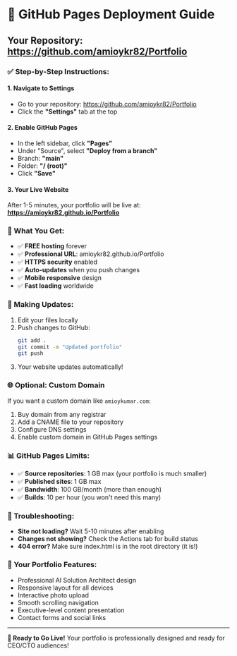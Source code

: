 # 🚀 GitHub Pages Deployment Guide

## Your Repository: https://github.com/amioykr82/Portfolio

### ✅ Step-by-Step Instructions:

#### 1. Navigate to Settings
- Go to your repository: https://github.com/amioykr82/Portfolio
- Click the **"Settings"** tab at the top

#### 2. Enable GitHub Pages
- In the left sidebar, click **"Pages"**
- Under "Source", select **"Deploy from a branch"**
- Branch: **"main"**
- Folder: **"/ (root)"**
- Click **"Save"**

#### 3. Your Live Website
After 1-5 minutes, your portfolio will be live at:
**https://amioykr82.github.io/Portfolio**

### 🎉 What You Get:
- ✅ **FREE hosting** forever
- ✅ **Professional URL**: amioykr82.github.io/Portfolio
- ✅ **HTTPS security** enabled
- ✅ **Auto-updates** when you push changes
- ✅ **Mobile responsive** design
- ✅ **Fast loading** worldwide

### 🔄 Making Updates:
1. Edit your files locally
2. Push changes to GitHub:
   ```bash
   git add .
   git commit -m "Updated portfolio"
   git push
   ```
3. Your website updates automatically!

### 🌐 Optional: Custom Domain
If you want a custom domain like `amioykumar.com`:
1. Buy domain from any registrar
2. Add a CNAME file to your repository
3. Configure DNS settings
4. Enable custom domain in GitHub Pages settings

### 📊 GitHub Pages Limits:
- ✅ **Source repositories**: 1 GB max (your portfolio is much smaller)
- ✅ **Published sites**: 1 GB max
- ✅ **Bandwidth**: 100 GB/month (more than enough)
- ✅ **Builds**: 10 per hour (you won't need this many)

### 🔧 Troubleshooting:
- **Site not loading?** Wait 5-10 minutes after enabling
- **Changes not showing?** Check the Actions tab for build status
- **404 error?** Make sure index.html is in the root directory (it is!)

### 🎯 Your Portfolio Features:
- Professional AI Solution Architect design
- Responsive layout for all devices
- Interactive photo upload
- Smooth scrolling navigation
- Executive-level content presentation
- Contact forms and social links

---

**🚀 Ready to Go Live!**
Your portfolio is professionally designed and ready for CEO/CTO audiences!
